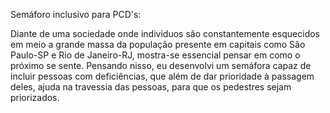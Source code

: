 Semáforo inclusivo para PCD's:

Diante de uma sociedade onde individuos são constantemente esquecidos em meio a grande massa da população presente em capitais como São Paulo-SP e Rio de Janeiro-RJ,
mostra-se essencial pensar em como o próximo se sente. Pensando nisso, eu desenvolvi um semáfora capaz de incluir pessoas com deficiências, que além de dar prioridade à passagem deles,
ajuda na travessia das pessoas, para que os pedestres sejam priorizados.

